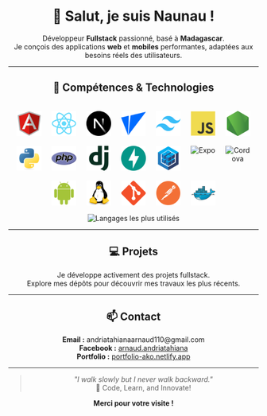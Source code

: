 <h1 align="center">👋 Salut, je suis Naunau !</h1>

<p align="center">
  Développeur <strong>Fullstack</strong> passionné, basé à <strong>Madagascar</strong>.<br>
  Je conçois des applications <strong>web</strong> et <strong>mobiles</strong> performantes, adaptées aux besoins réels des utilisateurs.
</p>

<hr>

<h2 align="center">🚀 Compétences & Technologies</h2>

<br>

<div align="center">
  <div style="display: flex; flex-wrap: wrap; justify-content: center; gap: 20px; max-width: 700px;">
    <img src="https://raw.githubusercontent.com/devicons/devicon/master/icons/angularjs/angularjs-original.svg" alt="Angular" width="50" height="50" title="Angular"/>
    <img src="https://raw.githubusercontent.com/devicons/devicon/master/icons/react/react-original.svg" alt="React" width="50" height="50" title="React"/>
    <img src="https://raw.githubusercontent.com/devicons/devicon/master/icons/nextjs/nextjs-original.svg" alt="Next.js" width="50" height="50" title="Next.js"/>
    <img src="https://raw.githubusercontent.com/devicons/devicon/master/icons/vite/vite-original.svg" alt="Vite" width="50" height="50" title="Vite"/>
    <img src="https://raw.githubusercontent.com/devicons/devicon/master/icons/tailwindcss/tailwindcss-original.svg" alt="TailwindCSS" width="50" height="50" title="TailwindCSS"/>
    <img src="https://raw.githubusercontent.com/devicons/devicon/master/icons/javascript/javascript-original.svg" alt="JavaScript" width="50" height="50" title="JavaScript"/>
    <img src="https://raw.githubusercontent.com/devicons/devicon/master/icons/nodejs/nodejs-original.svg" alt="Node.js" width="50" height="50" title="Node.js"/>
    <img src="https://raw.githubusercontent.com/devicons/devicon/master/icons/python/python-original.svg" alt="Python" width="50" height="50" title="Python"/>
    <img src="https://raw.githubusercontent.com/devicons/devicon/master/icons/php/php-original.svg" alt="PHP" width="50" height="50" title="PHP"/>
    <img src="https://raw.githubusercontent.com/devicons/devicon/master/icons/django/django-plain.svg" alt="Django" width="50" height="50" title="Django"/>
    <img src="https://raw.githubusercontent.com/devicons/devicon/master/icons/fastapi/fastapi-original.svg" alt="REST API" width="50" height="50" title="REST API"/>
    <img src="https://raw.githubusercontent.com/devicons/devicon/master/icons/sequelize/sequelize-original.svg" alt="Sequelize CLI" width="50" height="50" title="Sequelize CLI"/>
    <img src="https://simpleicons.org/icons/expo.svg" alt="Expo" width="50" height="50" title="Expo"/>
    <img src="https://simpleicons.org/icons/apachecordova.svg" alt="Cordova" width="50" height="50" title="Cordova"/>
    <img src="https://raw.githubusercontent.com/devicons/devicon/master/icons/android/android-original.svg" alt="Android" width="50" height="50" title="Android"/>
    <img src="https://raw.githubusercontent.com/devicons/devicon/master/icons/linux/linux-original.svg" alt="Linux" width="50" height="50" title="Linux"/>
    <img src="https://raw.githubusercontent.com/devicons/devicon/master/icons/git/git-original.svg" alt="Git" width="50" height="50" title="Git"/>
    <img src="https://raw.githubusercontent.com/devicons/devicon/master/icons/postman/postman-original.svg" alt="Postman" width="50" height="50" title="Postman"/>
    <img src="https://raw.githubusercontent.com/devicons/devicon/master/icons/docker/docker-original.svg" alt="Docker" width="50" height="50" title="Docker"/>
  </div>
</div>

<br>

<div align="center">
  <img src="https://github-readme-stats.vercel.app/api/top-langs/?username=Nau-stack-110&theme=dracula&layout=compact&card_width=320&hide_border=true&hide=html,css" alt="Langages les plus utilisés"/>
</div>

<hr>

<h2 align="center">💻 Projets</h2>

<p align="center">
  Je développe activement des projets fullstack.<br>
  Explore mes dépôts pour découvrir mes travaux les plus récents.
</p>

<hr>

<h2 align="center">📫 Contact</h2>

<p align="center">
  <strong>Email :</strong> andriatahianaarnaud110@gmail.com <br>
  <strong>Facebook :</strong> <a href="https://www.facebook.com/arnaud.andriatahiana">arnaud.andriatahiana</a><br>
  <strong>Portfolio :</strong> <a href="https://portfolio-ako.netlify.app">portfolio-ako.netlify.app</a>
</p>

<hr>

<blockquote align="center">
  <em>"I walk slowly but I never walk backward."</em><br>
  🌟 Code, Learn, and Innovate!
</blockquote>

<p align="center"><strong>Merci pour votre visite !</strong></p>
